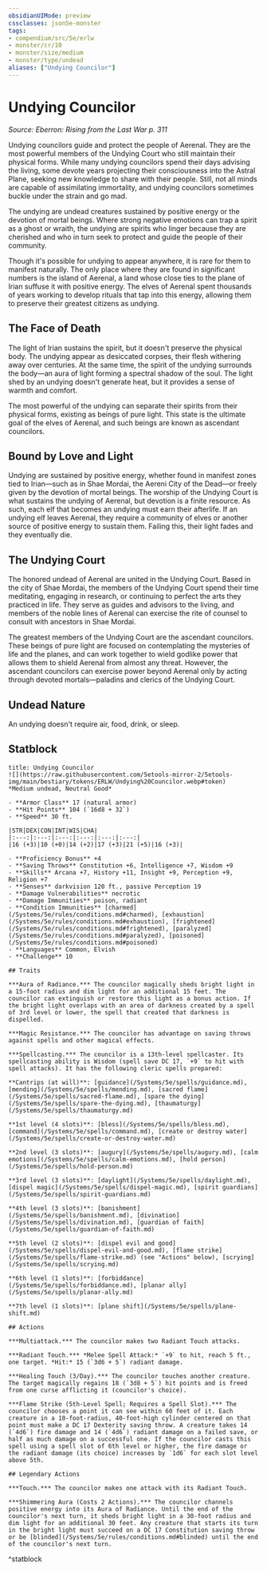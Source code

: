 ```yaml
---
obsidianUIMode: preview
cssclasses: json5e-monster
tags:
- compendium/src/5e/erlw
- monster/cr/10
- monster/size/medium
- monster/type/undead
aliases: ["Undying Councilor"]
---
```

# Undying Councilor
*Source: Eberron: Rising from the Last War p. 311*  

Undying councilors guide and protect the people of Aerenal. They are the most powerful members of the Undying Court who still maintain their physical forms. While many undying councilors spend their days advising the living, some devote years projecting their consciousness into the Astral Plane, seeking new knowledge to share with their people. Still, not all minds are capable of assimilating immortality, and undying councilors sometimes buckle under the strain and go mad.

The undying are undead creatures sustained by positive energy or the devotion of mortal beings. Where strong negative emotions can trap a spirit as a ghost or wraith, the undying are spirits who linger because they are cherished and who in turn seek to protect and guide the people of their community.

Though it's possible for undying to appear anywhere, it is rare for them to manifest naturally. The only place where they are found in significant numbers is the island of Aerenal, a land whose close ties to the plane of Irian suffuse it with positive energy. The elves of Aerenal spent thousands of years working to develop rituals that tap into this energy, allowing them to preserve their greatest citizens as undying.

## The Face of Death

The light of Irian sustains the spirit, but it doesn't preserve the physical body. The undying appear as desiccated corpses, their flesh withering away over centuries. At the same time, the spirit of the undying surrounds the body—an aura of light forming a spectral shadow of the soul. The light shed by an undying doesn't generate heat, but it provides a sense of warmth and comfort.

The most powerful of the undying can separate their spirits from their physical forms, existing as beings of pure light. This state is the ultimate goal of the elves of Aerenal, and such beings are known as ascendant councilors.

## Bound by Love and Light

Undying are sustained by positive energy, whether found in manifest zones tied to Irian—such as in Shae Mordai, the Aereni City of the Dead—or freely given by the devotion of mortal beings. The worship of the Undying Court is what sustains the undying of Aerenal, but devotion is a finite resource. As such, each elf that becomes an undying must earn their afterlife. If an undying elf leaves Aerenal, they require a community of elves or another source of positive energy to sustain them. Failing this, their light fades and they eventually die.

## The Undying Court

The honored undead of Aerenal are united in the Undying Court. Based in the city of Shae Mordai, the members of the Undying Court spend their time meditating, engaging in research, or continuing to perfect the arts they practiced in life. They serve as guides and advisors to the living, and members of the noble lines of Aerenal can exercise the rite of counsel to consult with ancestors in Shae Mordai.

The greatest members of the Undying Court are the ascendant councilors. These beings of pure light are focused on contemplating the mysteries of life and the planes, and can work together to wield godlike power that allows them to shield Aerenal from almost any threat. However, the ascendant councilors can exercise power beyond Aerenal only by acting through devoted mortals—paladins and clerics of the Undying Court.

## Undead Nature

An undying doesn't require air, food, drink, or sleep.

## Statblock

```ad-statblock
title: Undying Councilor
![](https://raw.githubusercontent.com/5etools-mirror-2/5etools-img/main/bestiary/tokens/ERLW/Undying%20Councilor.webp#token)
*Medium undead, Neutral Good*

- **Armor Class** 17 (natural armor)
- **Hit Points** 104 (`16d8 + 32`)
- **Speed** 30 ft.

|STR|DEX|CON|INT|WIS|CHA|
|:---:|:---:|:---:|:---:|:---:|:---:|
|16 (+3)|10 (+0)|14 (+2)|17 (+3)|21 (+5)|16 (+3)|

- **Proficiency Bonus** +4
- **Saving Throws** Constitution +6, Intelligence +7, Wisdom +9
- **Skills** Arcana +7, History +11, Insight +9, Perception +9, Religion +7
- **Senses** darkvision 120 ft., passive Perception 19
- **Damage Vulnerabilities** necrotic
- **Damage Immunities** poison, radiant
- **Condition Immunities** [charmed](/Systems/5e/rules/conditions.md#charmed), [exhaustion](/Systems/5e/rules/conditions.md#exhaustion), [frightened](/Systems/5e/rules/conditions.md#frightened), [paralyzed](/Systems/5e/rules/conditions.md#paralyzed), [poisoned](/Systems/5e/rules/conditions.md#poisoned)
- **Languages** Common, Elvish
- **Challenge** 10

## Traits

***Aura of Radiance.*** The councilor magically sheds bright light in a 15-foot radius and dim light for an additional 15 feet. The councilor can extinguish or restore this light as a bonus action. If the bright light overlaps with an area of darkness created by a spell of 3rd level or lower, the spell that created that darkness is dispelled.

***Magic Resistance.*** The councilor has advantage on saving throws against spells and other magical effects.

***Spellcasting.*** The councilor is a 13th-level spellcaster. Its spellcasting ability is Wisdom (spell save DC 17, `+9` to hit with spell attacks). It has the following cleric spells prepared:

**Cantrips (at will)**: [guidance](/Systems/5e/spells/guidance.md), [mending](/Systems/5e/spells/mending.md), [sacred flame](/Systems/5e/spells/sacred-flame.md), [spare the dying](/Systems/5e/spells/spare-the-dying.md), [thaumaturgy](/Systems/5e/spells/thaumaturgy.md)

**1st level (4 slots)**: [bless](/Systems/5e/spells/bless.md), [command](/Systems/5e/spells/command.md), [create or destroy water](/Systems/5e/spells/create-or-destroy-water.md)

**2nd level (3 slots)**: [augury](/Systems/5e/spells/augury.md), [calm emotions](/Systems/5e/spells/calm-emotions.md), [hold person](/Systems/5e/spells/hold-person.md)

**3rd level (3 slots)**: [daylight](/Systems/5e/spells/daylight.md), [dispel magic](/Systems/5e/spells/dispel-magic.md), [spirit guardians](/Systems/5e/spells/spirit-guardians.md)

**4th level (3 slots)**: [banishment](/Systems/5e/spells/banishment.md), [divination](/Systems/5e/spells/divination.md), [guardian of faith](/Systems/5e/spells/guardian-of-faith.md)

**5th level (2 slots)**: [dispel evil and good](/Systems/5e/spells/dispel-evil-and-good.md), [flame strike](/Systems/5e/spells/flame-strike.md) (see "Actions" below), [scrying](/Systems/5e/spells/scrying.md)

**6th level (1 slots)**: [forbiddance](/Systems/5e/spells/forbiddance.md), [planar ally](/Systems/5e/spells/planar-ally.md)

**7th level (1 slots)**: [plane shift](/Systems/5e/spells/plane-shift.md)

## Actions

***Multiattack.*** The councilor makes two Radiant Touch attacks.

***Radiant Touch.*** *Melee Spell Attack:* `+9` to hit, reach 5 ft., one target. *Hit:* 15 (`3d6 + 5`) radiant damage.

***Healing Touch (3/Day).*** The councilor touches another creature. The target magically regains 18 (`3d8 + 5`) hit points and is freed from one curse afflicting it (councilor's choice).

***Flame Strike (5th-Level Spell; Requires a Spell Slot).*** The councilor chooses a point it can see within 60 feet of it. Each creature in a 10-foot-radius, 40-foot-high cylinder centered on that point must make a DC 17 Dexterity saving throw. A creature takes 14 (`4d6`) fire damage and 14 (`4d6`) radiant damage on a failed save, or half as much damage on a successful one. If the councilor casts this spell using a spell slot of 6th level or higher, the fire damage or the radiant damage (its choice) increases by `1d6` for each slot level above 5th.

## Legendary Actions

***Touch.*** The councilor makes one attack with its Radiant Touch.

***Shimmering Aura (Costs 2 Actions).*** The councilor channels positive energy into its Aura of Radiance. Until the end of the councilor's next turn, it sheds bright light in a 30-foot radius and dim light for an additional 30 feet. Any creature that starts its turn in the bright light must succeed on a DC 17 Constitution saving throw or be [blinded](/Systems/5e/rules/conditions.md#blinded) until the end of the councilor's next turn.
```
^statblock